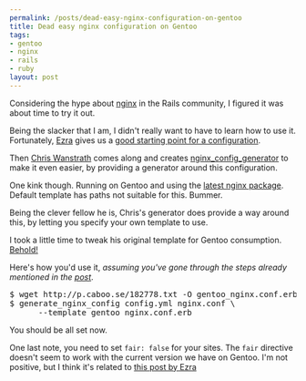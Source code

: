 ```yaml
--- 
permalink: /posts/dead-easy-nginx-configuration-on-gentoo
title: Dead easy nginx configuration on Gentoo
tags: 
- gentoo
- nginx
- rails
- ruby
layout: post
---
```

Considering the hype about [nginx](http://nginx.net/) in the Rails community, I figured it was about time to try it out.

Being the slacker that I am, I didn't really want to have to learn how to use it. Fortunately, [Ezra](http://brainspl.at/) gives us a [good starting point for a configuration](http://brainspl.at/articles/2006/08/23/nginx-my-new-favorite-front-end-for-mongrel-cluster).

Then [Chris Wanstrath](http://ozmm.org/) comes along and creates [nginx_config_generator](http://errtheblog.com/posts/52-nginx-config-like-whoa) to make it even easier, by providing a generator around this configuration.

One kink though. Running on Gentoo and using the [latest nginx package](http://packages.gentoo.org/package/www-servers/nginx). Default template has paths not suitable for this. Bummer.

Being the clever fellow he is, Chris's generator does provide a way around this, by letting you specify your own template to use.

I took a little time to tweak his original template for Gentoo consumption. [Behold!](http://p.caboo.se/182778.txt)

Here's how you'd use it, _assuming you've gone through the steps already mentioned in the [post](http://errtheblog.com/posts/52-nginx-config-like-whoa)_.

<pre class="terminal unix"><samp class="prompt shell">$</samp> <kbd class="shell">wget http://p.caboo.se/182778.txt -O gentoo_nginx.conf.erb</kbd>
<samp class="prompt shell">$</samp> <kbd class="shell">generate_nginx_config config.yml nginx.conf \
      --template gentoo_nginx.conf.erb</kbd></pre>

You should be all set now.

One last note, you need to set `fair: false` for your sites. The `fair` directive doesn't seem to work with the current version we have on Gentoo. I'm not positive, but I think it's related to [this post by Ezra](http://brainspl.at/articles/2007/11/09/a-fair-proxy-balancer-for-nginx-and-mongrel)